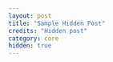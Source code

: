 ```yaml
---
layout: post
title: "Sample Hidden Post"
credits: "Hidden post"
category: core
hidden: true
---
```


